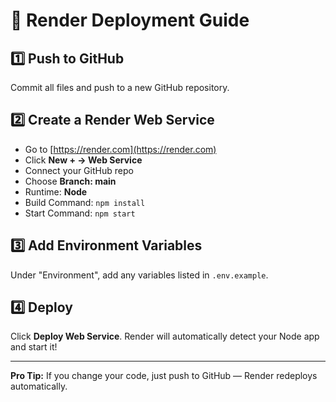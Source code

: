 # 🚀 Render Deployment Guide

## 1️⃣ Push to GitHub
Commit all files and push to a new GitHub repository.

## 2️⃣ Create a Render Web Service
- Go to [https://render.com](https://render.com)
- Click **New + → Web Service**
- Connect your GitHub repo
- Choose **Branch: main**
- Runtime: **Node**
- Build Command: `npm install`
- Start Command: `npm start`

## 3️⃣ Add Environment Variables
Under "Environment", add any variables listed in `.env.example`.

## 4️⃣ Deploy
Click **Deploy Web Service**.
Render will automatically detect your Node app and start it!

---

**Pro Tip:** If you change your code, just push to GitHub — Render redeploys automatically.
